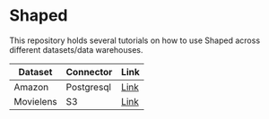 # Shaped

This repository holds several tutorials on how to use Shaped across different datasets/data warehouses.

| Dataset      | Connector |  Link |
| ----------- | ----------- | ----------- |
| Amazon      | Postgresql   | [Link ](tutorials/Postgres-based+Amazon+Ratings+Tutorial.ipynb) |
| Movielens      | S3   | [Link ](tutorials/S3-based+Movielens+Tutorial.ipynb) |
